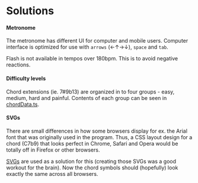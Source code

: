 # Solutions

#### Metronome

The metronome has different UI for computer and mobile users. Computer interface is optimized for use with `arrows` (←↑→↓), `space` and `tab`.

Flash is not available in tempos over 180bpm. This is to avoid negative reactions.

#### Difficulty levels

Chord extensions (ie. 7#9b13) are organized in to four groups - easy, medium, hard and painful. Contents of each group can be seen in [chordData.ts](https://github.com/visahaarala/jazzchords/blob/main/src/data/chordData.ts).

#### SVGs

There are small differences in how some browsers display for ex. the Arial font that was originally used in the program. Thus, a CSS layout design for a chord (C7b9) that looks perfect in Chrome, Safari and Opera would be totally off in Firefox or other browsers.

[SVGs](https://github.com/visahaarala/jazzchords/tree/main/src/components/svg) are used as a solution for this (creating those SVGs was a good workout for the brain). Now the chord symbols should (hopefully) look exactly the same across all browsers.
